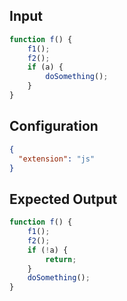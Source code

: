 
## Input
```javascript input
function f() {
    f1();
    f2();
    if (a) {
        doSomething();
    }
}
```

## Configuration
```json configuration
{
  "extension": "js"
}
```

## Expected Output
```javascript expected output
function f() {
    f1();
    f2();
    if (!a) {
        return;
    }
    doSomething();
}
```
